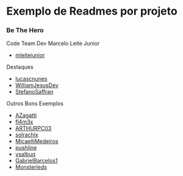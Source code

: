 # Exemplo de Readmes por projeto

### Be The Hero

Code Team Dev Marcelo Leite Junior
- [mleitejunior](https://github.com/mleitejunior/be-the-hero)

Destaques
- [lucascnunes](https://github.com/lucascnunes/be-the-hero-omnistack-11)
- [WilliamJesusDev](https://github.com/WilliamJesusDev/BeTheHero)
- [StefanoSaffran](https://github.com/StefanoSaffran/omnistack-11)

Outros Bons Exemplos
- [AZagatti](https://github.com/AZagatti/be-the-hero)
- [fl4m3x](https://github.com/fl4m3x/be-the-hero)
- [ARTHURPC03](https://github.com/ARTHURPC03/Be-The-Hero)
- [solrachix](https://github.com/solrachix/Be-The-Hero)
- [MicaelliMedeiros](https://github.com/MicaelliMedeiros/BeTheHero)
- [pushline](https://github.com/pushline/Be-the-Hero)
- [vsalbuq](https://github.com/vsalbuq/be-the-hero)
- [GabrielBarcelos1](https://github.com/GabrielBarcelos1/BeTheHero)
- [Monsterleds](https://github.com/Monsterleds/Be-The-Hero)